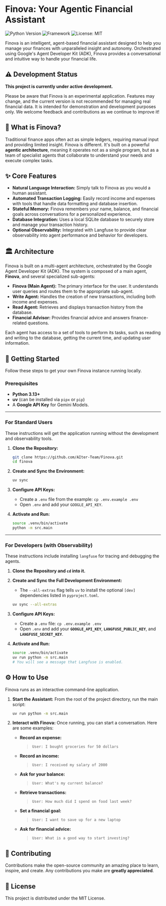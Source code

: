 # Finova: Your Agentic Financial Assistant

![Python Version](https://img.shields.io/badge/python-3.13+-blue.svg)
![Framework](https://img.shields.io/badge/Framework-Google%20ADK-blue)
![License: MIT](https://img.shields.io/badge/License-MIT-yellow.svg)

Finova is an intelligent, agent-based financial assistant designed to help you manage your finances with unparalleled insight and autonomy. Orchestrated using Google's Agent Developer Kit (ADK), Finova provides a conversational and intuitive way to handle your financial life.

## ⚠️ Development Status

**This project is currently under active development.**

Please be aware that Finova is an experimental application. Features may change, and the current version is not recommended for managing real financial data. It is intended for demonstration and development purposes only. We welcome feedback and contributions as we continue to improve it!

## 📖 What is Finova?

Traditional finance apps often act as simple ledgers, requiring manual input and providing limited insight. Finova is different. It's built on a powerful **agentic architecture**, meaning it operates not as a single program, but as a team of specialist agents that collaborate to understand your needs and execute complex tasks.

## ✨ Core Features

* **Natural Language Interaction:** Simply talk to Finova as you would a human assistant.
* **Automated Transaction Logging:** Easily record income and expenses with tools that handle data formatting and database insertion.
* **Stateful Memory:** Finova remembers your name, balance, and financial goals across conversations for a personalized experience.
* **Database Integration:** Uses a local SQLite database to securely store and manage your transaction history.
* **Optional Observability:** Integrated with Langfuse to provide clear observability into agent performance and behavior for developers.

## 🏛️ Architecture

Finova is built on a multi-agent architecture, orchestrated by the Google Agent Developer Kit (ADK). The system is composed of a main agent, **Finova**, and several specialized sub-agents:

* **Finova (Main Agent):** The primary interface for the user. It understands user queries and routes them to the appropriate sub-agent.
* **Write Agent:** Handles the creation of new transactions, including both income and expenses.
* **Read Agent:** Retrieves and displays transaction history from the database.
* **Financial Advisor:** Provides financial advice and answers finance-related questions.

Each agent has access to a set of tools to perform its tasks, such as reading and writing to the database, getting the current time, and updating user information.

## 🔧 Getting Started

Follow these steps to get your own Finova instance running locally.

### Prerequisites

* **Python 3.13+**
* **uv** (can be installed via `pipx` or `pip`)
* A **Google API Key** for Gemini Models.

---

### For Standard Users

These instructions will get the application running without the development and observability tools.

1.  **Clone the Repository:**
    ```bash
    git clone https://github.com/AIter-Team/Finova.git
    cd finova
    ```

2.  **Create and Sync the Environment:**
    ```bash
    uv sync
    ```

3.  **Configure API Keys:**
    * Create a `.env` file from the example: `cp .env.example .env`
    * Open `.env` and add your `GOOGLE_API_KEY`.

4.  **Activate and Run:**
    ```bash
    source .venv/bin/activate
    python -m src.main
    ```

---

### For Developers (with Observability)

These instructions include installing `langfuse` for tracing and debugging the agents.

1.  **Clone the Repository and `cd` into it.**

2.  **Create and Sync the Full Development Environment:**
    * The `--all-extras` flag tells `uv` to install the optional `[dev]` dependencies listed in `pyproject.toml`.
    ```bash
    uv sync --all-extras
    ```

3.  **Configure API Keys:**
    * Create a `.env` file: `cp .env.example .env`
    * Open `.env` and add your **`GOOGLE_API_KEY`**, **`LANGFUSE_PUBLIC_KEY`**, and **`LANGFUSE_SECRET_KEY`**.

4.  **Activate and Run:**
    ```bash
    source .venv/bin/activate
    uv run python -m src.main
    # You will see a message that Langfuse is enabled.
    ```

## ⚙️ How to Use

Finova runs as an interactive command-line application.

1.  **Start the Assistant:**
    From the root of the project directory, run the main script:
    ```bash
    uv run python -m src.main
    ```

2.  **Interact with Finova:**
    Once running, you can start a conversation. Here are some examples:

    * **Record an expense:**
        > `User: I bought groceries for 50 dollars`
    * **Record an income:**
        > `User: I received my salary of 2000`
    * **Ask for your balance:**
        > `User: What's my current balance?`
    * **Retrieve transactions:**
        > `User: How much did I spend on food last week?`
    * **Set a financial goal:**
        > `User: I want to save up for a new laptop`
    * **Ask for financial advice:**
        > `User: What is a good way to start investing?`

## 🤝 Contributing 
Contributions make the open-source community an amazing place to learn, inspire, and create. Any contributions you make are **greatly appreciated**.

## 📜 License
This project is distributed under the MIT License.